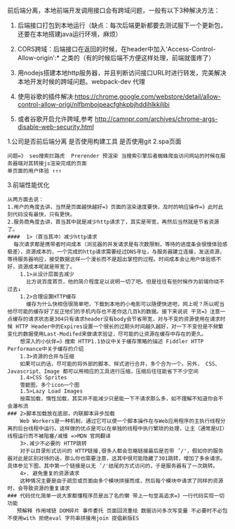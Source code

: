 
前后端分离，本地前端开发调用接口会有跨域问题，一般有以下3种解决方法：

1. 后端接口打包到本地运行（缺点：每次后端更新都要去测试服下一个更新包，还要在本地搭建java运行环境，麻烦）

2. CORS跨域：后端接口在返回的时候，在header中加入'Access-Control-Allow-origin':* 之类的（有的时候后端不方便这样处理，前端就蛋疼了）

3. 用nodejs搭建本地http服务器，并且判断访问接口URL时进行转发，完美解决本地开发时候的跨域问题。webpack-dev 代理

4. 使用谷歌的插件解决:https://chrome.google.com/webstore/detail/allow-control-allow-origi/nlfbmbojpeacfghkpbjhddihlkkiljbi

5. 或者谷歌开启允许跨域,参考 http://camnpr.com/archives/chrome-args-disable-web-security.html

1.公司是否前后端分离 是否使用构建工具 是否使用git
2.spa页面
```
问题=》 seo搜索拦路虎  Prerender 预渲染 当搜索引擎后者蜘蛛爬虫访问网站的时候在服务器端对其转接js渲染完成的页面
单页面的用户体验 ↑↑↑
```
3.前端性能优化
```
从两方面去说：
1.用户的角度去讲，当然是页面越快越好=》页面的渲染速度要快，及时的响应操作=》此时此刻代码没有最快，只有更快。
2.服务商角度去讲，首当其中就是减少http请求了，其实是带宽，再然后当然就是节省资源了。
####  1>（首当其冲）减少http请求
  每次请求都是携带者时间成本（浏览器的并发请求是有次数限制，等待的进度条会很慢体验感极差），资源成本的，一个完成的http请求需要经过DNS寻址，与服务器建立连接，发送资源，等待服务器响应，接受数据这样一个漫长而不是超出掌控的过程。时间成本会让用户体验感不好，资源成本呢就是带宽了。 
    1.1>从设计层面去减少
      比方说百度首页，他的简介程度足以说明一切了吧。但是往往有些时候作为前端你绕不过去↓
    1.2>合理设置HTTP缓存
      缓存为什么快相信很简单吧，下载到本地的小电影可以随便快进吧，网上呢？所以呢当他尽可能的缓存好了反正他们的手机内存也不差你这几百k的数据。接下来说说 干货=》注意一点缓存的请求状态是304只有请求header没有body会节省带宽，对与不变的资源使用在请求时候 HTTP Header中的Expires设置一个很长的过期头时间越久越好，对一下不变但是不频繁变化的数据使用Last-Modifed来做请求验证，尽可能的让资源在缓存中存在的更久。
    想深入的小伙伴=》搜索 HTTP1.1协议中关于缓存策略的描述 Fiddler HTTP Performance中关于缓存的介绍
    1.3>资源的合并与压缩
    如果可以的话，尽可能的将外部的脚本、样式进行合并，多个合为一个。另外， CSS、 Javascript、Image 都可以用相应的工具进行压缩，压缩后往往能省下不少空间
    1.4>CSS Sprites
    雪碧图，多个icon一个图
    1.5>Lazy Load Images
    按需加载，惰性加载，其实并不能减少只是能一下不请求那么多，如不理解不知道你会不会瀑布流
### 2>脚本加载放在底部，内联脚本异步加载
    Web Workers是一种机制，通过它可以使一个脚本操作在与Web应用程序的主执行线程分离的后台线程中运行。这样做的优点是可以在单独的线程中执行繁琐的处理，让主（通常是UI）线程运行而不被阻塞/减慢 =>MDN 官网翻译
    3>.减少不必要的 HTTP跳转　　
    对于以目录形式访问的 HTTP链接,很多人都会忽略链接最后是否带 ’/'，假如你的服务器对此是区别对待的话，那么你也需要注意，这其中很可能隐藏了301跳转，增加了多余请求。具体参见下图，其中第一个链接是以无 ’/'结尾的方式访问的，于是服务器有了一次跳转。　　
    4>. 避免重复的资源请求　　
    这种情况主要是由于疏忽或页面由多个模块拼接而成，然后每个模块中请求了同样的资源时，会导致资源的重复请求
### 代码优化简单一说大家都懂程序员是出了名的懒 带上一句至高追求=》一行代码实现一切功能
   预解释 作用域链 DOM碎片 事件委托 页面回流重绘 数据访问多次写变量 不必要时不必包 不使用with 拒绝eval 字符串拼接用join 提倡新版ES
```

